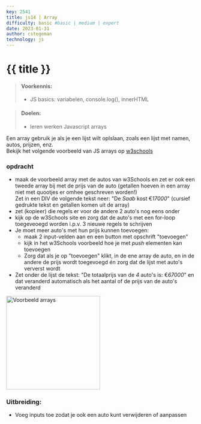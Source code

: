```yaml
---
key: 2541
title: js14 | Array
difficulty: basic #basic | medium | expert
date: 2023-01-31
author: cstegeman
technology: js
---
```



# {{ title }}

> #### Voorkennis:  
> * JS basics: variabelen, console.log(), innerHTML

> #### Doelen:  
> * leren werken Javascript arrays

Een array gebruik je als je een lijst wilt oplslaan, zoals een lijst met namen, autos, prijzen, enz.<br>
Bekijk het volgende voorbeeld van JS arrays op [w3schools](https://www.w3schools.com/js/js_arrays.asp)<br>

### opdracht
* maak de voorbeeld array met de autos van w3Schools en zet er ook een tweede array bij met de prijs van de auto (getallen hoeven in een array niet met quootjes er omhee geschreven worden!)<br>
Zet in een DIV de volgende tekst neer: "De <i>Saab</i> kost €<i>17000</i>" (cursief gedrukte tekst en getallen komen uit de array)
* zet (kopieer) die regels er voor de andere 2 auto's nog eens onder
* kijk op de w3Schools site en zorg dat de auto's met een for-loop toegeveoegd worden i.p.v. 3 nieuwe regels te schrijven 
* Je moet meer auto's met hun prijs kunnen toevoegen: 
    * maak 2 input-velden aan en een button met opschrift "toevoegen"
    * kijk in het w3Schools voorbeeld hoe je met <i>push</i> elementen kan toevoegen
    * Zorg dat als je op "toevoegen" klikt, in de ene array de auto, en in de andere de prijs wordt toegevoegd én zorg dat de lijst met auto's ververst wordt
* Zet onder de lijst de tekst: "De totaalprijs van de <i>4</i> auto's is: €<i>67000</i>" en dat veranderd automatisch als het aantal of de prijs van de auto's veranderd

<img src="{{ '/_assets/frontend/js14_base.png' | url }}" alt="Voorbeeld arrays" style="width:250px">


### Uitbreiding:
* Voeg inputs toe zodat je ook een auto kunt verwijderen of aanpassen
